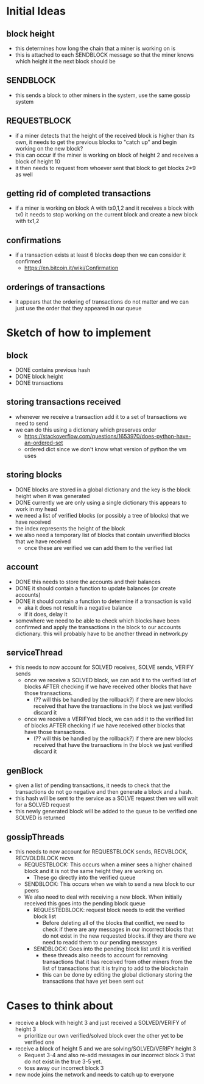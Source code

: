 # Initial Ideas
## block height
* this determines how long the chain that a miner is working on is
* this is attached to each SENDBLOCK message so that the miner knows which height it the next block should be

## SENDBLOCK
* this sends a block to other miners in the system, use the same gossip system

## REQUESTBLOCK
* if a miner detects that the height of the received block is higher than its own, it needs	to get the previous blocks to "catch up" and begin working on the new block?
* this can occur if the miner is working on block of height 2 and receives a block of height 10
* it then needs to request from whoever sent that block to get blocks 2*9 as well

## getting rid of completed transactions
* if a miner is working on block A with tx0,1,2 and it receives a block with tx0 
	it needs to stop working on the current block and create a new block with tx1,2

## confirmations
* if a transaction exists at least 6 blocks deep then we can consider it confirmed
	* https://en.bitcoin.it/wiki/Confirmation

## orderings of transactions
* it appears that the ordering of transactions do not matter and we can just
	use the order that they appeared in our queue

# Sketch of how to implement

## block
* DONE contains previous hash
* DONE block height
* DONE transactions

## storing transactions received
* whenever we receive a transaction add it to a set of transactions we need to send
* we can do this using a dictionary which preserves order
	* https://stackoverflow.com/questions/1653970/does-python-have-an-ordered-set 
	* ordered dict since we don't know what version of python the vm uses

## storing blocks
* DONE blocks are stored in a global dictionary and the key is the block height when it was generated
* DONE currently we are only using a single dictionary this appears to work in my head
* we need a list of verified blocks (or possibly a tree of blocks) that we have received
* the index represents the height of the block
* we also need a temporary list of blocks that contain unverified blocks that we have received
	* once these are verified we can add them to the verified list

## account
* DONE this needs to store the accounts and their balances
* DONE it should contain a function to update balances (or create accounts)
* DONE it should contain a function to determine if a transaction is valid
	* aka it does not result in a negative balance
	* if it does, delay it
* somewhere we need to be able to check which blocks have been confirmed and apply the transactions in the block to our accounts dictionary.  this will probably have to be another thread in network.py

## serviceThread
* this needs to now account for SOLVED receives, SOLVE sends, VERIFY sends
	* once we receive a SOLVED block, we can add it to the verified list of blocks AFTER checking if we have received other blocks that have those transactions.
		* (?? will this be handled by the rollback?) if there are new blocks received that have the transactions in the block we just verified discard it
	* once we receive a VERIFYed block, we can add it to the verified list of blocks AFTER checking if we have received other blocks that have those transactions.
		* (?? will this be handled by the rollback?) if there are new blocks received that have the transactions in the block we just verified discard it


## genBlock
* given a list of pending transactions, it needs to check that the transactions do not go negative and then generate a block and a hash.
* this hash will be sent to the service as a SOLVE request then we will wait for a SOLVED request
* this newly generated block will be added to the queue to be verified one SOLVED is returned

## gossipThreads
* this needs to now account for REQUESTBLOCK sends, RECVBLOCK, RECVOLDBLOCK recvs
	* REQUESTBLOCK: This occurs when a miner sees a higher chained block and it is not the same height they are working on.
		* These go directly into the verified queue
	* SENDBLOCK: This occurs when we wish to send a new block to our peers
	* We also need to deal with receiving a new block.  When initially received this goes into the pending block queue
		* REQUESTEDBLOCK: request block needs to edit the verified block list
			* Before deleting all of the blocks that conlfict, we need to check if there are any messages in our incorrect blocks that do not exist in the new requested blocks.  if they are there we need to readd them to our pending messages
		* SENDBLOCK: Goes into the pending block list until it is verified
			* these threads also needs to account for removing transactions that it has received from other miners from the list of transactions that it is trying to add to the blockchain
			* this can be done by editing the global dictionary storing the transactions that have yet been sent out

# Cases to think about
* receive a block with height 3 and just received a SOLVED/VERIFY of height 3
	* prioritize our own verified/solved block over the other yet to be verified one
* receive a block of height 5 and we are solving/SOLVED/VERIFY height 3
	* Request 3-4 and also re-add messages in our incorrect block 3 that do not exist in the true 3-5 yet.
	* toss away our incorrect block 3
* new node joins the network and needs to catch up to everyone